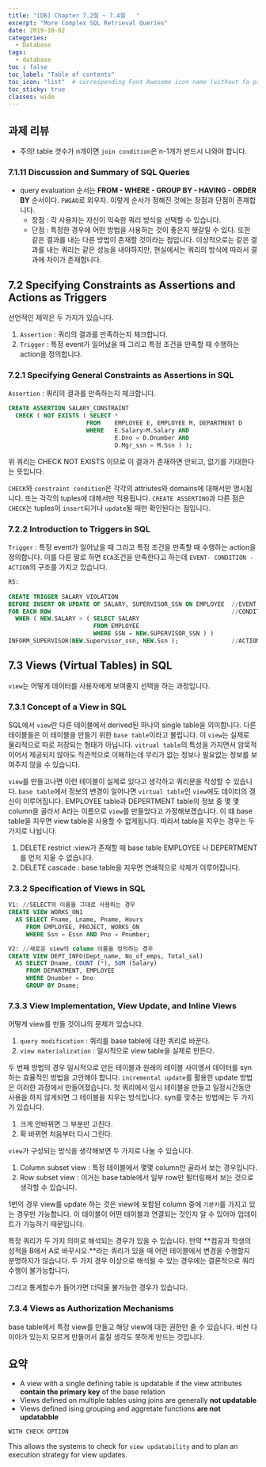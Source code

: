 ```yaml
---
title: "[DB] Chapter 7.2절 ~ 7.4절   "
excerpt: "More Complex SQL Retrieval Queries"
date: 2019-10-02
categories:
  - Database
tags:
  - database
toc : false
toc_label: "Table of contents"
toc_icon: "list"  # corresponding Font Awesome icon name (without fa prefix)
toc_sticky: true
classes: wide
---
```


## 과제 리뷰

- 주의! table 갯수가 n개이면 `join condition`은 n-1개가 반드시 나와야 합니다.


### 7.1.11 Discussion and Summary of SQL Queries

- query evaluation 순서는 **FROM - WHERE - GROUP BY - HAVING - ORDER BY** 순서이다. `FWGAO`로 외우자. 이렇게 순서가 정해진 것에는 장점과 단점이 존재합니다.
  - 장점 : 각 사용자는 자신이 익숙한 쿼리 방식을 선택할 수 있습니다.
  - 단점 : 특정한 경우에 어떤 방법을 사용하는 것이 좋은지 헷갈릴 수 있다. 또한 같은 결과를 내는 다른 방법이 존재할 것이라는 점입니다. 이상적으로는 같은 결과를 내는 쿼리는 같은 성능을 내야하지만, 현실에서는 쿼리의 방식에 따라서 결과에 차이가 존재합니다.

## 7.2  Specifying Constraints as Assertions and Actions as Triggers

선언적인 제약은 두 가지가 있습니다.  

1. `Assertion` : 쿼리의 결과를 만족하는지 체크합니다.
2. `Trigger` : 특정 event가 일어났을 때 그리고 특정 조건을 만족할 때 수행하는 action을 정의합니다. 

### 7.2.1 Specifying General Constraints as Assertions in SQL

`Assertion` : 쿼리의 결과를 만족하는지 체크합니다.  

```sql
CREATE ASSERTION SALARY_CONSTRAINT 
  CHECK ( NOT EXISTS ( SELECT *
                      FROM    EMPLOYEE E, EMPLOYEE M, DEPARTMENT D
                      WHERE   E.Salary>M.Salary AND 
                              E.Dno = D.Dnumber AND
                              D.Mgr_ssn = M.Ssn ) );
```

위 쿼리는 CHECK NOT EXISTS 이므로 이 결과가 존재하면 안되고, 없기를 기대한다는 뜻입니다.  

`CHECK`와 `constraint condition`은 각각의 attriutes와 domains에 대해서만 명시됩니다. 또는 각각의 tuples에 대해서만 적용됩니다. `CREATE ASSERTINO`과 다른 점은 `CHECK`는 tuples이 `insert`되거나 `update`될 때만 확인된다는 점입니다. 

### 7.2.2 Introduction to Triggers in SQL

`Trigger` : 특정 event가 일어났을 때 그리고 특정 조건을 만족할 때 수행하는 action을 정의합니다. 이를 다른 말로 하면 `ECA`조건을 만족한다고 하는데 `EVENT- CONDITION - ACTION`의 구조를 가지고 있습니다.  

```sql
R5: 
 
CREATE TRIGGER SALARY_VIOLATION                                
BEFORE INSERT OR UPDATE OF SALARY, SUPERVISOR_SSN ON EMPLOYEE  //EVENT
FOR EACH ROW                                                   //CONDITION
  WHEN ( NEW.SALARY > ( SELECT SALARY 
                        FROM EMPLOYEE 
                        WHERE SSN = NEW.SUPERVISOR_SSN ) ) 
INFORM_SUPERVISOR(NEW.Supervisor_ssn, NEW.Ssn );               //ACTION
```

## 7.3 Views (Virtual Tables) in SQL

`view`는 어떻게 데이터를 사용자에게 보여줄지 선택을 하는 과정입니다.  

### 7.3.1 Concept of a View in SQL

SQL에서 `view`란 다른 테이블에서 derived된 하나의 single table을 의미합니다. 다른 테이블들은 이 테이블을 만들기 위한 `base table`이라고 불립니다. 이 `view`는 실제로 물리적으로 따로 저장되는 형태가 아닙니다. `vitrual table`의 특성을 가지면서 암묵적이어서 제공되지 않아도 직관적으로 이해하는데 무리가 없는 정보나 필요없는 정보를 보여주지 않을 수 있습니다.  

`view`를 만들고나면 이런 테이블이 실제로 있다고 생각하고 쿼리문을 작성할 수 있습니다. `base table`에서 정보의 변경이 일어나면 `virtual table`인 `view`에도 데이터의 갱신이 이루어집니다. EMPLOYEE table과 DEPERTMENT table의 정보 중 몇 몇 column을 골라서 A라는 이름으로 `view`를 만들었다고 가정해보겠습니다. 이 떄 base table을 지우면 view table을 사용할 수 없게됩니다. 따라서 table을 지우는 경우는 두 가지로 나뉩니다.

1. DELETE restrict :view가 존재할 때 base table EMPLOYEE 나 DEPERTMENT를 먼저 지울 수 없습니다.
2. DELETE cascade : base table을 지우면 연쇄적으로 삭제가 이루어집니다.  

### 7.3.2 Specification of Views in SQL

```sql
V1: //SELECT의 이름을 그대로 사용하는 경우
CREATE VIEW WORKS_ON1
  AS SELECT Fname, Lname, Pname, Hours 
     FROM EMPLOYEE, PROJECT, WORKS_ON 
     WHERE Ssn = Essn AND Pno = Pnumber;
```

```sql
V2: //새로운 view의 column 이름을 정의하는 경우 
CREATE VIEW DEPT_INFO(Dept_name, No_of_emps, Total_sal) 
  AS SELECT Dname, COUNT (*), SUM (Salary) 
     FROM DEPARTMENT, EMPLOYEE 
     WHERE Dnumber = Dno 
     GROUP BY Dname;
```

### 7.3.3 View Implementation, View Update, and Inline Views

어떻게 view를 만들 것이냐의 문제가 있습니다.

1. `query modification` : 쿼리를 base table에 대한 쿼리로 바꾼다.
2. `view materialization` : 일시적으로 view table을 실제로 만든다. 

두 번째 방법의 경우 일시적으로 만든 테이블과 원래의 테이블 사이엥서 데이터를 syn하는 효율적인 방법을 고안해야 합니다. 
`incremental update`를 활용한 update 방법은 이러한 과정에서 만들어졌습니다. 첫 쿼리에서 임시 테이블을 만들고 일정시간동안 사용을 하지 않게되면 그 테이블을 지우는 방식입니다. syn를 맞추는 방법에는 두 가지가 있습니다.

1. 크게 안바뀌면 그 부분만 고친다.
2. 확 바뀌면 처음부터 다시 그린다.

`view`가 구성되는 방식을 생각해보면 두 가지로 나눌 수 있습니다.

1. Column subset view : 특정 테이블에서 몇몇 column만 골라서 보는 경우입니다.
2. Row subset view : 이거는 base table에서 일부 row만 필터링해서 보는 것으로 생각할 수 있습니다.

1번의 경우 view를 update 하는 것은 view에 포함된 column 중에 `기본키`를 가지고 있는 경우만 가능합니다. 이 테이블이 어떤 테이블과 연결되는 것인지 알 수 있어야 업데이트가 가능하기 때문입니다.  

특정 쿼리가 두 가지 의미로 해석되는 경우가 있을 수 있습니다. 만약 **컴공과 학생의 성적을 B에서 A로 바꾸시오.**라는 쿼리가 있을 때 어떤 테이블에서 변경을 수행할지 분명하지가 않습니다. 두 가지 경우 이상으로 해석될 수 있는 경우에는 결론적으로 쿼리 수행이 불가능합니다.  

그리고 통계함수가 들어가면 더덕울 불가능한 경우가 있습니다.  

### 7.3.4 Views as Authorization Mechanisms

base table에서 특정 view를 만들고 해당 view에 대한 권한만 줄 수 있습니다. 비싼 다이아가 있는지 모르게 만들어서 훔칠 생각도 못하게 만드는 것입니다.  

## 요약

- A view with a single defining table is updatable if the view attributes **contain the primary key** of the base relation
- Views defined on multiple tables using joins are generally **not updatable**
- Views defined ising grouping and aggretate functions **are not updatabble**

`WITH CHECK OPTION`  

This allows the systems to check for `view updatability` and to plan an execution strategy for view updates.



